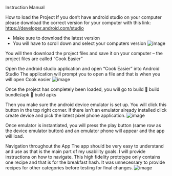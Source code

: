 Instruction Manual

How to load the Project
If you don’t have android studio on your computer please download the correct version for your computer with this link: https://developer.android.com/studio 
-	Make sure to download the latest version
-	You will have to scroll down and select your computers version
![image](https://github.com/ChloeEK/CookEasier/assets/77647819/ff6a4dd5-c3ac-4245-b7d6-527fd287c765)

You will then download the project files and save it on your computer – the project files are called “Cook Easier”

Open the android studio application and open “Cook Easier” into Android Studio
The application will prompt you to open a file and that is when you will open Cook easier 
![image](https://github.com/ChloeEK/CookEasier/assets/77647819/6b57868a-e71b-4388-aab2-0b3d3a498c96)

Once the project has completely been loaded, you will go to build  build bundle/apk  build apks 

Then you make sure the android device emulator is set up. You will click this button in the top right corner. If there isn’t an emulator already installed click create device and pick the latest pixel phone application. 
![image](https://github.com/ChloeEK/CookEasier/assets/77647819/081415d2-2103-43f9-be02-dbe70cac3d8a)

Once emulator is instantiated, you will press the play button (same row as the device emulator button) and an emulator phone will appear and the app will load. 

Navigation throughout the App
The app should be very easy to understand and use as that is the main part of my usability goals. I will provide instructions on how to navigate. This high fidelity prototype only contains one recipe and that is for the breakfast hash. It was unnecessary to provide recipes for other categories before testing for final changes. 
![image](https://github.com/ChloeEK/CookEasier/assets/77647819/d829e8cd-2cad-4111-bc47-f75bee324b39)



